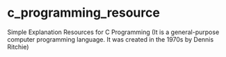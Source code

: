 # c_programming_resource
Simple Explanation Resources for C Programming (It is a general-purpose computer programming language. It was created in the 1970s by Dennis Ritchie)
